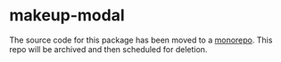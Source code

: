 # makeup-modal

The source code for this package has been moved to a [monorepo](https://github.com/makeup/makeup-js/tree/master/packages/makeup-modal). This repo will be archived and then scheduled for deletion.

